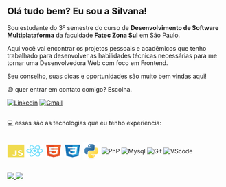 ## Olá tudo bem? Eu sou a Silvana!

Sou estudante do 3º semestre do curso de <strong>Desenvolvimento de Software Multiplataforma</strong> da faculdade <strong>Fatec Zona Sul</strong> em São Paulo.

Aqui você vai encontrar os projetos pessoais e acadêmicos que tenho trabalhado para desenvolver as habilidades técnicas necessárias para me tornar uma Desenvolvedora Web com foco em Frontend.


 
Seu conselho, suas dicas e oportunidades são muito bem vindas aqui!

😃 quer entrar em contato comigo? Escolha.

[![Linkedin](https://camo.githubusercontent.com/b002fce2f8fd8abe1c3d30f1385270d8f4708a3d0479a6728fc8276f9a2b3ad5/68747470733a2f2f696d672e736869656c64732e696f2f62616467652f2d4c696e6b6564496e2d626c75653f7374796c653d666f722d7468652d6261646765266c6f676f3d4c696e6b6564696e266c6f676f436f6c6f723d7768697465266c696e6b3d68747470733a2f2f7777772e6c696e6b6564696e2e636f6d2f696e2f746174696465762f)](https://www.linkedin.com/in/silvana-sales-de-menezes)
[![Gmail](https://camo.githubusercontent.com/9e6067c6e6f32823a4540e098054388c5220b68b3d8269e4921b50713bb96bfd/68747470733a2f2f696d672e736869656c64732e696f2f62616467652f2d476d61696c2d4541343333353f7374796c653d666f722d7468652d6261646765266c6f676f3d476d61696c266c6f676f436f6c6f723d7768697465266c696e6b3d6d61696c746f3a7461746969616c7665736f40676d61696c2e636f6d)](mailto:silvanadev.one@gmail.com)
##

💻 essas são as tecnologias que eu tenho experiência:

<div style="display: inline_block"><br>
  <img align="center" alt="Js" height="30" width="40"             src="https://raw.githubusercontent.com/devicons/devicon/master/icons/javascript/javascript-plain.svg">
  <img align="center" alt="React" height="30" width="40"
    src="https://raw.githubusercontent.com/devicons/devicon/master/icons/react/react-original.svg">
  <img align="center" alt="HTML" height="30" width="40"
    src="https://raw.githubusercontent.com/devicons/devicon/master/icons/html5/html5-original.svg">
  <img align="center" alt="CSS" height="30" width="40"
    src="https://raw.githubusercontent.com/devicons/devicon/master/icons/css3/css3-original.svg">
  <img align="center" alt="Python" height="40" width="40"   
    src="https://raw.githubusercontent.com/devicons/devicon/master/icons/python/python-original.svg">
  <img align="center" alt="PhP" height="40" width="40"
    src="https://cdn.jsdelivr.net/gh/devicons/devicon/icons/php/php-original.svg" />
 <img align="center" alt="Mysql" height="40" width="40"
   src="https://cdn.jsdelivr.net/gh/devicons/devicon/icons/mysql/mysql-original.svg" />    
  <img align="center" alt="Git" height="40" width="40"
    src="https://cdn.jsdelivr.net/gh/devicons/devicon/icons/git/git-plain.svg" />      
  <img align="center" alt="VScode" height="30" width="40"
    src="https://cdn.jsdelivr.net/gh/devicons/devicon/icons/vscode/vscode-original.svg" />      
</div>

##

<div display="inline-block" box-sizing: "border-box">
  <a href="https://github.com/SilvanaMenezes">
  <img height="180em" src="https://github-readme-stats.vercel.app/api?username=silvanamenezes&show_icons=true&theme=white&include_all_commits=true&count_private=true"/>
  <img height="180em" src="https://github-readme-stats.vercel.app/api/top-langs/?username=silvanamenezes&layout=compact&langs_count=7&theme=white"/>
</div>
